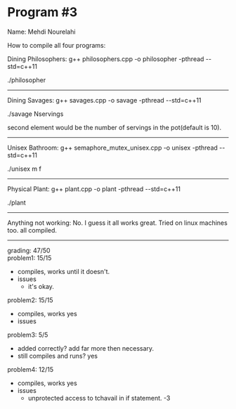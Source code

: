 # Program #3

Name: Mehdi Nourelahi

How to compile all four programs:

Dining Philosophers: g++ philosophers.cpp -o philosopher -pthread --std=c++11

./philosopher

------------------------------------------------------------------

Dining Savages: g++ savages.cpp -o savage -pthread --std=c++11

./savage Nservings

second element would be the number of servings in the pot(default is 10).

-------------------------------------------------------------------------

Unisex Bathroom: g++ semaphore_mutex_unisex.cpp -o unisex -pthread --std=c++11

./unisex m f

______________________________________________________________


Physical Plant: g++ plant.cpp -o plant -pthread --std=c++11

./plant

---------------------------------------------------------------

Anything not working: No. I guess it all works great. Tried on linux machines too. all compiled.

---

grading: 47/50<BR>
problem1: 15/15<BR>
  * compiles, works until it doesn't.
  * issues
    * it's okay.

problem2: 15/15<BR>
  * compiles, works yes
  * issues

problem3: 5/5<BR>
  * added correctly? add far more then necessary.
  * still compiles and runs? yes

problem4: 12/15<BR>
  * compiles, works yes
  * issues
    * unprotected access to tchavail in if statement. -3



